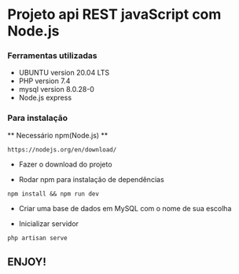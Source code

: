 # Projeto api REST javaScript com Node.js

### Ferramentas utilizadas

- UBUNTU version 20.04 LTS
- PHP version 7.4
- mysql  version 8.0.28-0
- Node.js express

### Para instalação

** Necessário npm(Node.js) **
```
https://nodejs.org/en/download/
```
* Fazer o download do projeto

* Rodar npm para instalação de dependências
```
npm install && npm run dev
```

* Criar uma base de dados em MySQL com o nome de sua escolha

* Inicializar servidor
```
php artisan serve
```

## ENJOY!

